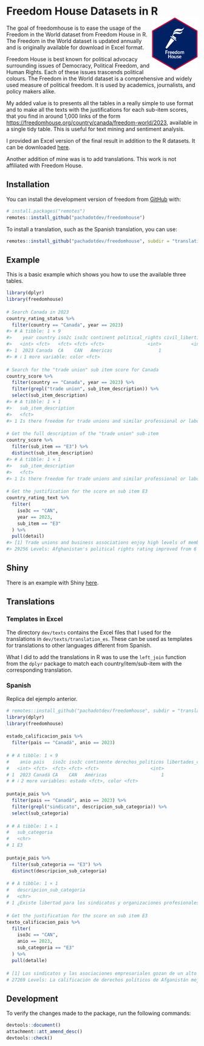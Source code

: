 
<!-- README.md is generated from README.Rmd. Please edit that file -->

# Freedom House Datasets in R <img src="man/figures/logo.svg" align="right" height="139" alt="" />

<!-- badges: start -->

<!-- badges: end -->

The goal of freedomhouse is to ease the usage of the Freedom in the
World dataset from Freedom House in R. The Freedom in the World dataset
is updated annually and is originally available for download in Excel
format.

Freedom House is best known for political advocacy surrounding issues of
Democracy, Political Freedom, and Human Rights. Each of these issues
trascends political colours. The Freedom in the World dataset is a
comprehensive and widely used measure of political freedom. It is used
by academics, journalists, and policy makers alike.

My added value is to presents all the tables in a really simple to use
format and to make all the texts with the justifications for each
sub-item scores, that you find in around 1,000 links of the form
<https://freedomhouse.org/country/canada/freedom-world/2023>, available
in a single tidy table. This is useful for text mining and sentiment
analysis.

I provided an Excel version of the final result in addition to the R
datasets. It can be downloaded
[here](https://github.com/pachadotdev/freedomhouse/raw/main/exported-spreadsheets/freedom-house-excel.zip).

Another addition of mine was is to add translations. This work is not
affiliated with Freedom House.

## Installation

You can install the development version of freedom from
[GitHub](https://github.com/) with:

``` r
# install.packages("remotes")
remotes::install_github("pachadotdev/freedomhouse")
```

To install a translation, such as the Spanish translation, you can use:

``` r
remotes::install_github("pachadotdev/freedomhouse", subdir = "translations/es")
```

## Example

This is a basic example which shows you how to use the available three
tables.

``` r
library(dplyr)
library(freedomhouse)

# Search Canada in 2023
country_rating_status %>%
  filter(country == "Canada", year == 2023)
#> # A tibble: 1 × 9
#>    year country iso2c iso3c continent political_rights civil_liberties status
#>   <int> <fct>   <fct> <fct> <fct>                <int>           <int> <fct> 
#> 1  2023 Canada  CA    CAN   Americas                 1               1 Free  
#> # ℹ 1 more variable: color <fct>

# Search for the "trade union" sub item score for Canada
country_score %>%
  filter(country == "Canada", year == 2023) %>%
  filter(grepl("trade union", sub_item_description)) %>%
  select(sub_item_description)
#> # A tibble: 1 × 1
#>   sub_item_description                                                          
#>   <fct>                                                                         
#> 1 Is there freedom for trade unions and similar professional or labor organizat…

# Get the full description of the "trade union" sub-item
country_score %>%
  filter(sub_item == "E3") %>%
  distinct(sub_item_description)
#> # A tibble: 1 × 1
#>   sub_item_description                                                          
#>   <fct>                                                                         
#> 1 Is there freedom for trade unions and similar professional or labor organizat…

# Get the justification for the score on sub item E3
country_rating_text %>%
  filter(
    iso3c == "CAN",
    year == 2023,
    sub_item == "E3"
  ) %>%
  pull(detail)
#> [1] Trade unions and business associations enjoy high levels of membership and are well organized.
#> 29256 Levels: Afghanistan's political rights rating improved from 6 to 5 due to increased opposition political activity ahead of scheduled elections, as well as modest gains in government transparency. ...
```

## Shiny

There is an example with Shiny
[here](https://github.com/pachadotdev/freedomhouse/tree/main/shiny-demo).

## Translations

### Templates in Excel

The directory `dev/texts` contains the Excel files that I used for the
translations in `dev/texts/translation_es`. These can be used as
templates for translations to other languages different from Spanish.

What I did to add the translations in R was to use the `left_join`
function from the `dplyr` package to match each country/item/sub-item
with the corresponding translation.

### Spanish

Replica del ejemplo anterior.

``` r
# remotes::install_github("pachadotdev/freedomhouse", subdir = "translations/es")
library(dplyr)
library(freedomhouse)

estado_calificacion_pais %>%
  filter(pais == "Canadá", anio == 2023)

# # A tibble: 1 × 9
#    anio pais   iso2c iso3c continente derechos_politicos libertades_civiles
#   <int> <fct>  <fct> <fct> <fct>                   <int>              <int>
# 1  2023 Canadá CA    CAN   Américas                    1                  1
# # ℹ 2 more variables: estado <fct>, color <fct>

puntaje_pais %>%
  filter(pais == "Canadá", anio == 2023) %>%
  filter(grepl("sindicato", descripcion_sub_categoria)) %>%
  select(sub_categoria)

# # A tibble: 1 × 1
#   sub_categoria
#   <chr>        
# 1 E3

puntaje_pais %>%
  filter(sub_categoria == "E3") %>%
  distinct(descripcion_sub_categoria)

# # A tibble: 1 × 1
#   descripcion_sub_categoria                                                     
#   <chr>                                                                         
# 1 ¿Existe libertad para los sindicatos y organizaciones profesionales o laboral…

# Get the justification for the score on sub item E3
texto_calificacion_pais %>%
  filter(
    iso3c == "CAN",
    anio == 2023,
    sub_categoria == "E3"
  ) %>%
  pull(detalle)

# [1] Los sindicatos y las asociaciones empresariales gozan de un alto nivel de afiliación y están bien organizados.
# 27269 Levels: La calificación de derechos políticos de Afganistán mejoró de 6 a 5 debido a una mayor actividad política de la oposición antes de las elecciones programadas, así como a modestos avances en la transparencia del gobierno. ...
```

## Development

To verify the changes made to the package, run the following commands:

``` r
devtools::document()
attachment::att_amend_desc()
devtools::check()
```
